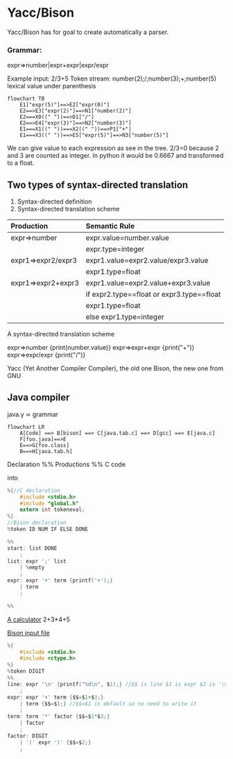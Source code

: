# Yacc/Bison

Yacc/Bison has for goal to create automatically a parser.

### Grammar:

expr=>number|expr+expr|expr/expr

Example input: 2/3+5
Token stream: number(2);/;number(3);+;number(5)  
lexical value under parenthesis

```mermaid
flowchart TB
    E1["expr(5)"]==>E2["expr(0)"]
    E2==>E3["expr(2)"]==>N1["number(2)"]
    E2===X0((" "))==>D1["/"]
    E2==>E4["expr(3)"]==>N2["number(3)"]
    E1===X1((" "))===X2((" "))==>P1["+"]
    E1===X3((" "))==>E5["expr(5)"]==>N3["number(5)"]
```

We can give value to each expression as see in the tree.
2/3=0 because 2 and 3 are counted as integer.
In python it would be 0.6667 and transformed to a float.

## Two types of syntax-directed translation

1. Syntax-directed definition
2. Syntax-directed translation scheme

| Production         | Semantic Rule                                 |
| :----------------- | :-------------------------------------------- |
| expr=>number       | expr.value=number.value                       |
|                    | expr.type=integer                             |
| expr1=>expr2/expr3 | expr1.value=expr2.value/expr3.value           |
|                    | expr1.type=float                              |
| expr1=>expr2+expr3 | expr1.value=expr2.value+expr3.value           |
|                    | if expr2.type\=\=float or expr3.type\=\=float |
|                    | expr1.type=float                              |
|                    | else expr1.type=integer                       |

A syntax-directed translation scheme

expr=>number {print(number.value)}
expr=>expr+expr {print("+")}
expr=>expr/expr {print("/")}

Yacc (Yet Another Compiler Compiler), the old one
Bison, the new one from GNU

## Java compiler

java.y ≃ grammar

```mermaid
flowchart LR
    A[Code] ==> B[bison] ==> C[java.tab.c] ==> D[gcc] ==> E[java.c]
    F[foo.java]==>E
    E==>G[foo.class]
    B==>H[java.tab.h]
```

Declaration
%%
Productions
%%
C code

into

```C
%{//C declaration
    #include <stdio.h>
    #include "global.h"
    extern int tokeneval;
%}
//Bison declaration
%token ID NUM IF ELSE DONE

%%
start: list DONE
    ;
list: expr ';' list
    | %empty
    ;
expr: expr '+' term {printf('+');}
    | term
    ;

%%

```

<ins>A calculator</ins>
2+3\*4+5

<ins>Bison input file</ins>

```C
%{
    #include <stdio.h>
    #include <ctype.h>
%}
%token DIGIT
%%
line: expr '\n' {printf("%d\n", $1);} //$$ is line $1 is expr $2 is '\n' etc
    ;
expr: expr '+' term {$$=$1+$3;}
    | term {$$=$1;} //$$=$1 is default so no need to write it
    ;
term: term '*' factor {$$=$1*$3;}
    | factor
    ;
factor: DIGIT
    | '(' expr ')' {$$=$2;}
    ;
```
